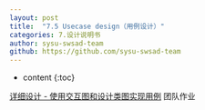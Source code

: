 ```yaml
---
layout: post
title:  "7.5 Usecase design（用例设计）"
categories: 7.设计说明书
author: sysu-swsad-team
github: https://github.com/sysu-swsad-team
---
```


* content
{:toc}

[详细设计 - 使用交互图和设计类图实现用例](https://sysu-swsad.github.io/swad-guide/12-usecase-realization) 团队作业
